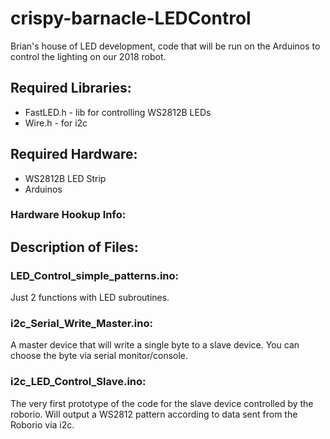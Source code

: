 # crispy-barnacle-LEDControl
Brian's house of LED development, code that will be run on the Arduinos to control the lighting on our 2018 robot.

## Required Libraries:
- FastLED.h - lib for controlling WS2812B LEDs
- Wire.h - for i2c

## Required Hardware:
- WS2812B LED Strip
- Arduinos

### Hardware Hookup Info:

## Description of Files:

### LED_Control_simple_patterns.ino:
Just 2 functions with LED subroutines.

### i2c_Serial_Write_Master.ino:
A master device that will write a single byte to a slave device. You can choose the byte via serial monitor/console.

### i2c_LED_Control_Slave.ino:
The very first prototype of the code for the slave device controlled by the roborio. Will output a WS2812 pattern according to data sent from the Roborio via i2c.



